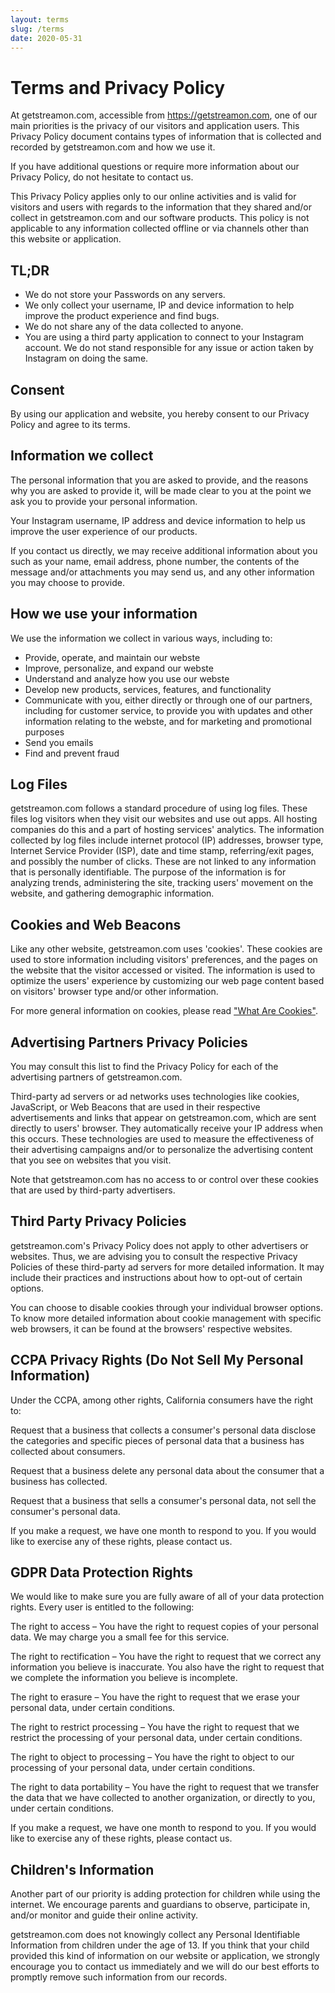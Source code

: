```yaml
---
layout: terms
slug: /terms
date: 2020-05-31
---
```

# Terms and Privacy Policy

At getstreamon.com, accessible from https://getstreamon.com, one of our main priorities is the privacy of our visitors and application users. This Privacy Policy document contains types of information that is collected and recorded by getstreamon.com and how we use it.

If you have additional questions or require more information about our Privacy Policy, do not hesitate to contact us.

This Privacy Policy applies only to our online activities and is valid for visitors and users with regards to the information that they shared and/or collect in getstreamon.com and our software products. This policy is not applicable to any information collected offline or via channels other than this website or application.

## TL;DR
- We do not store your Passwords on any servers.
- We only collect your username, IP and device information to help improve the product experience and find bugs.
- We do not share any of the data collected to anyone.
- You are using a third party application to connect to your Instagram account. We do not stand responsible for any issue or action taken by Instagram on doing the same.

## Consent

By using our application and website, you hereby consent to our Privacy Policy and agree to its terms.

## Information we collect

The personal information that you are asked to provide, and the reasons why you are asked to provide it, will be made clear to you at the point we ask you to provide your personal information.

Your Instagram username, IP address and device information to help us improve the user experience of our products.

If you contact us directly, we may receive additional information about you such as your name, email address, phone number, the contents of the message and/or attachments you may send us, and any other information you may choose to provide.


## How we use your information

We use the information we collect in various ways, including to:

*   Provide, operate, and maintain our webste
*   Improve, personalize, and expand our webste
*   Understand and analyze how you use our webste
*   Develop new products, services, features, and functionality
*   Communicate with you, either directly or through one of our partners, including for customer service, to provide you with updates and other information relating to the webste, and for marketing and promotional purposes
*   Send you emails
*   Find and prevent fraud

## Log Files

getstreamon.com follows a standard procedure of using log files. These files log visitors when they visit our websites and use out apps. All hosting companies do this and a part of hosting services' analytics. The information collected by log files include internet protocol (IP) addresses, browser type, Internet Service Provider (ISP), date and time stamp, referring/exit pages, and possibly the number of clicks. These are not linked to any information that is personally identifiable. The purpose of the information is for analyzing trends, administering the site, tracking users' movement on the website, and gathering demographic information. 

## Cookies and Web Beacons

Like any other website, getstreamon.com uses 'cookies'. These cookies are used to store information including visitors' preferences, and the pages on the website that the visitor accessed or visited. The information is used to optimize the users' experience by customizing our web page content based on visitors' browser type and/or other information.

For more general information on cookies, please read ["What Are Cookies"](https://www.cookieconsent.com/what-are-cookies/).

## Advertising Partners Privacy Policies

You may consult this list to find the Privacy Policy for each of the advertising partners of getstreamon.com.

Third-party ad servers or ad networks uses technologies like cookies, JavaScript, or Web Beacons that are used in their respective advertisements and links that appear on getstreamon.com, which are sent directly to users' browser. They automatically receive your IP address when this occurs. These technologies are used to measure the effectiveness of their advertising campaigns and/or to personalize the advertising content that you see on websites that you visit.

Note that getstreamon.com has no access to or control over these cookies that are used by third-party advertisers.

## Third Party Privacy Policies

getstreamon.com's Privacy Policy does not apply to other advertisers or websites. Thus, we are advising you to consult the respective Privacy Policies of these third-party ad servers for more detailed information. It may include their practices and instructions about how to opt-out of certain options.

You can choose to disable cookies through your individual browser options. To know more detailed information about cookie management with specific web browsers, it can be found at the browsers' respective websites.

## CCPA Privacy Rights (Do Not Sell My Personal Information)

Under the CCPA, among other rights, California consumers have the right to:

Request that a business that collects a consumer's personal data disclose the categories and specific pieces of personal data that a business has collected about consumers.

Request that a business delete any personal data about the consumer that a business has collected.

Request that a business that sells a consumer's personal data, not sell the consumer's personal data.

If you make a request, we have one month to respond to you. If you would like to exercise any of these rights, please contact us.

## GDPR Data Protection Rights

We would like to make sure you are fully aware of all of your data protection rights. Every user is entitled to the following:

The right to access – You have the right to request copies of your personal data. We may charge you a small fee for this service.

The right to rectification – You have the right to request that we correct any information you believe is inaccurate. You also have the right to request that we complete the information you believe is incomplete.

The right to erasure – You have the right to request that we erase your personal data, under certain conditions.

The right to restrict processing – You have the right to request that we restrict the processing of your personal data, under certain conditions.

The right to object to processing – You have the right to object to our processing of your personal data, under certain conditions.

The right to data portability – You have the right to request that we transfer the data that we have collected to another organization, or directly to you, under certain conditions.

If you make a request, we have one month to respond to you. If you would like to exercise any of these rights, please contact us.

## Children's Information

Another part of our priority is adding protection for children while using the internet. We encourage parents and guardians to observe, participate in, and/or monitor and guide their online activity.

getstreamon.com does not knowingly collect any Personal Identifiable Information from children under the age of 13\. If you think that your child provided this kind of information on our website or application, we strongly encourage you to contact us immediately and we will do our best efforts to promptly remove such information from our records.